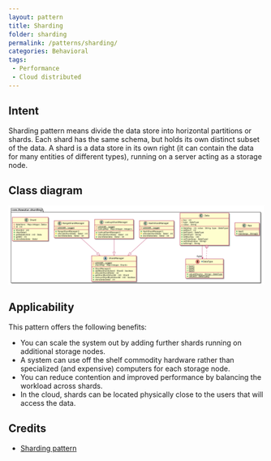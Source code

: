 ```yaml
---
layout: pattern  
title: Sharding 
folder: sharding  
permalink: /patterns/sharding/  
categories: Behavioral
tags:  
 - Performance
 - Cloud distributed
---  
```

  
## Intent  
Sharding pattern means divide the data store into horizontal partitions or shards. Each shard has the same schema, but holds its own distinct subset of the data. 
A shard is a data store in its own right (it can contain the data for many entities of different types), running on a server acting as a storage node.

## Class diagram
![alt text](./etc/sharding.urm.png "Sharding pattern class diagram")

## Applicability  
This pattern offers the following benefits:

- You can scale the system out by adding further shards running on additional storage nodes.
- A system can use off the shelf commodity hardware rather than specialized (and expensive) computers for each storage node.
- You can reduce contention and improved performance by balancing the workload across shards.
- In the cloud, shards can be located physically close to the users that will access the data.

## Credits  
  
* [Sharding pattern](https://docs.microsoft.com/en-us/azure/architecture/patterns/sharding)
